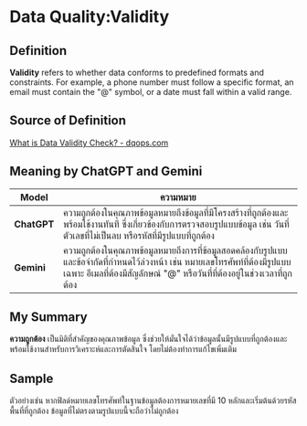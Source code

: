 # Data Quality:Validity

## Definition
**Validity** refers to whether data conforms to predefined formats and constraints. For example, a phone number must follow a specific format, an email must contain the "@" symbol, or a date must fall within a valid range.

## Source of Definition
[What is Data Validity Check? - dqops.com](https://dqops.com/what-is-data-validity-check/)

## Meaning by ChatGPT and Gemini

| Model       | ความหมาย                                                                                                                                       |
|-------------|------------------------------------------------------------------------------------------------------------------------------------------------|
| **ChatGPT** | ความถูกต้องในคุณภาพข้อมูลหมายถึงข้อมูลที่มีโครงสร้างที่ถูกต้องและพร้อมใช้งานทันที ซึ่งเกี่ยวข้องกับการตรวจสอบรูปแบบข้อมูล เช่น วันที่ ตัวเลขที่ไม่เป็นลบ หรือรหัสที่มีรูปแบบที่ถูกต้อง |
| **Gemini**  | ความถูกต้องในคุณภาพข้อมูลหมายถึงการที่ข้อมูลสอดคล้องกับรูปแบบและข้อจำกัดที่กำหนดไว้ล่วงหน้า เช่น หมายเลขโทรศัพท์ที่ต้องมีรูปแบบเฉพาะ อีเมลที่ต้องมีสัญลักษณ์ "@" หรือวันที่ที่ต้องอยู่ในช่วงเวลาที่ถูกต้อง |

## My Summary
**ความถูกต้อง** เป็นมิติที่สำคัญของคุณภาพข้อมูล ซึ่งช่วยให้มั่นใจได้ว่าข้อมูลนั้นมีรูปแบบที่ถูกต้องและพร้อมใช้งานสำหรับการวิเคราะห์และการตัดสินใจ โดยไม่ต้องทำการแก้ไขเพิ่มเติม

## Sample
ตัวอย่างเช่น หากฟิลด์หมายเลขโทรศัพท์ในฐานข้อมูลต้องการหมายเลขที่มี 10 หลักและเริ่มต้นด้วยรหัสพื้นที่ที่ถูกต้อง ข้อมูลที่ไม่ตรงตามรูปแบบนี้จะถือว่าไม่ถูกต้อง
